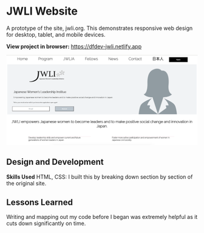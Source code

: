 # JWLI Website 
A prototype of the site, jwli.org. This demonstrates responsive web design for desktop, tablet, and mobile devices.

**View project in browser:** https://dfdev-jwli.netlify.app

![alt tag](ss.png)

## Design and Development
**Skills Used** HTML, CSS:
I built this by breaking down section by section of the original site. 

## Lessons Learned
Writing and mapping out my code before I began was extremely helpful as it cuts down significantly on time.
